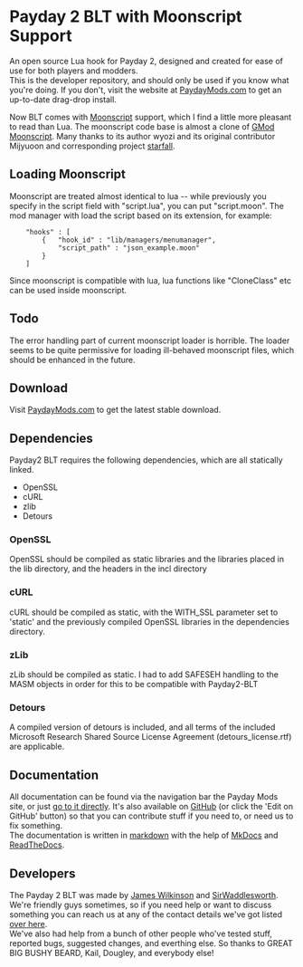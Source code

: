 # Payday 2 BLT with Moonscript Support
An open source Lua hook for Payday 2, designed and created for ease of use for both players and modders.  
This is the developer repository, and should only be used if you know what you're doing. If you don't, visit the website at [PaydayMods.com](http://paydaymods.com/) to get an up-to-date drag-drop install.  

Now BLT comes with [Moonscript](http://moonscript.org) support, which I find
a little more pleasant to read than Lua. The moonscript code base is almost a 
clone of [GMod Moonscript](https://github.com/wyozi/gmod-moonscript). Many thanks 
to its author wyozi and its original contributor Mijyuoon and corresponding 
project [starfall](https://github.com/Mijyuoon/starfall).

## Loading Moonscript
Moonscript are treated almost identical to lua -- while previously you specify
in the script field with "script.lua", you can put "script.moon". The mod
manager with load the script based on its extension, for example:

~~~~~~~~~~~~~~~~~~~~~
	"hooks" : [
		{ 	"hook_id" : "lib/managers/menumanager",
			"script_path" : "json_example.moon"
		}
	]
~~~~~~~~~~~~~~~~~~~~~

Since moonscript is compatible with lua, lua functions like "CloneClass" etc can
be used inside moonscript.

## Todo
The error handling part of current moonscript loader is horrible. The loader
seems to be quite permissive for loading ill-behaved moonscript files, which
should be enhanced in the future.

## Download
Visit [PaydayMods.com](http://paydaymods.com/) to get the latest stable download.  

## Dependencies
Payday2 BLT requires the following dependencies, which are all statically linked.
* OpenSSL
* cURL
* zlib
* Detours

### OpenSSL
OpenSSL should be compiled as static libraries and the libraries placed in the lib directory, and the headers in the incl directory

### cURL
cURL should be compiled as static, with the WITH_SSL parameter set to 'static' and the previously compiled OpenSSL libraries in the dependencies directory.

### zLib
zLib should be compiled as static.
I had to add SAFESEH handling to the MASM objects in order for this to be compatible with Payday2-BLT

### Detours
A compiled version of detours is included, and all terms of the included Microsoft Research Shared Source License Agreement (detours_license.rtf) are applicable.

## Documentation
All documentation can be found via the navigation bar the Payday Mods site, or just [go to it directly](http://payday-2-blt-docs.readthedocs.org/en/latest/). It's also available on [GitHub](https://github.com/JamesWilko/Payday-2-BLT-Docs) (or click the 'Edit on GitHub' button) so that you can contribute stuff if you need to, or need us to fix something.  
The documentation is written in [markdown](http://daringfireball.net/projects/markdown/) with the help of [MkDocs](http://www.mkdocs.org/) and [ReadTheDocs](https://readthedocs.org/).  

## Developers
The Payday 2 BLT was made by [James Wilkinson](http://jameswilko.com/) and [SirWaddlesworth](http://sirwaddlesworth.com/). We're friendly guys sometimes, so if you need help or want to discuss something you can reach us at any of the contact details we've got listed [over here](http://paydaymods.com/contact/).  
We've also had help from a bunch of other people who've tested stuff, reported bugs, suggested changes, and everthing else. So thanks to GREAT BIG BUSHY BEARD, Kail, Dougley, and everybody else!  
